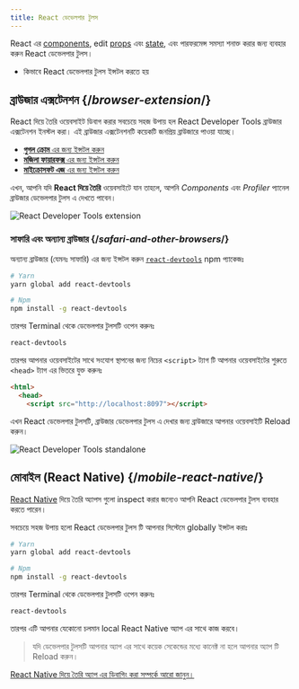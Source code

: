 ```yaml
---
title: React ডেভেলপার টুলস
---
```


<Intro>

 React এর [components](/learn/your-first-component), edit [props](/learn/passing-props-to-a-component) এবং [state](/learn/state-a-components-memory), এবং পারফরমেন্স সমস্যা শনাক্ত করার জন্য ব্যবহার করুন React ডেভেলপার টুলস।

</Intro>

<YouWillLearn>

* কিভাবে React ডেভেলপার টুলস ইন্সটল করতে হয়

</YouWillLearn>

## ব্রাউজার এক্সটেনশন {/*browser-extension*/}

React দিয়ে তৈরি ওয়েবসাইট ডিবাগ করার সবচেয়ে সহজ উপায় হল React Developer Tools ব্রাউজার এক্সটেনশন ইনস্টল করা। এই ব্রাউজার এক্সটেনশনটি কয়েকটি জনপ্রিয় ব্রাউজারে পাওয়া যাচ্ছে।

* [**গুগল ক্রোম** এর জন্য ইন্সটল করুন](https://chrome.google.com/webstore/detail/react-developer-tools/fmkadmapgofadopljbjfkapdkoienihi?hl=en)
* [**মজিলা ফায়ারফক্স** এর জন্য ইন্সটল করুন](https://addons.mozilla.org/en-US/firefox/addon/react-devtools/)
* [**মাইক্রোসফট এজ** এর জন্য ইন্সটল করুন](https://microsoftedge.microsoft.com/addons/detail/react-developer-tools/gpphkfbcpidddadnkolkpfckpihlkkil)

এখন, আপনি যদি **React দিয়ে তৈরি** ওয়েবসাইটে যান তাহলে, আপনি _Components_ এবং _Profiler_ প্যানেল ব্রাউজার ডেভেলপার টুলস এ দেখতে পাবেন।

![React Developer Tools extension](/images/docs/react-devtools-extension.png)

### সাফারি এবং অন্যান্য ব্রাউজার {/*safari-and-other-browsers*/}
অন্যান্য ব্রাউজার (যেমনঃ সাফারি) এর জন্য ইন্সটল করুন [`react-devtools`](https://www.npmjs.com/package/react-devtools) npm প্যাকেজঃ
```bash
# Yarn
yarn global add react-devtools

# Npm
npm install -g react-devtools
```

তারপর Terminal থেকে ডেভেলপার টুলসটি ওপেন করুনঃ
```bash
react-devtools
```

তারপর আপনার ওয়েবসাইটের সাথে সংযোগ স্থাপনের জন্য নিচের `<script>` ট্যাগ টি আপনার ওয়েবসাইটের শুরুতে `<head>` ট্যাগ এর ভিতরে যুক্ত করুনঃ
```html {3}
<html>
  <head>
    <script src="http://localhost:8097"></script>
```

এখন React ডেভেলপার টুলসটি, ব্রাউজার ডেভেলপার টুলস এ দেখার জন্য ব্রাউজারে আপনার ওয়েবসাইটি Reload করুন।

![React Developer Tools standalone](/images/docs/react-devtools-standalone.png)

## মোবাইল (React Native) {/*mobile-react-native*/}
[React Native](https://reactnative.dev/) দিয়ে তৈরি অ্যাপস গুলো inspect করার জন্যেও আপনি React ডেভেলপার টুলস ব্যবহার করতে পারেন।

সবচেয়ে সহজ উপায় হলো React ডেভেলপার টুলস টি আপনার সিস্টেমে globally ইন্সটল করাঃ
```bash
# Yarn
yarn global add react-devtools

# Npm
npm install -g react-devtools
```

তারপর Terminal থেকে ডেভেলপার টুলসটি ওপেন করুনঃ 
```bash
react-devtools
```

তারপর এটি আপনার যেকোনো চলমান local React Native অ্যাপ এর সাথে কাজ করবে। 

> যদি ডেভেলপার টুলসটি আপনার অ্যাপ এর সাথে কয়েক সেকেন্ডের মধ্যে কানেক্ট না হলে আপনার অ্যাপ টি Reload করুন। 

[React Native দিয়ে তৈরি অ্যাপ এর ডিবাগিং করা সম্পর্কে আরো জানুন।](https://reactnative.dev/docs/debugging)
